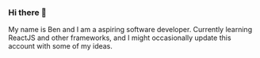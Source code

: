 ### Hi there 👋
My name is Ben and I am a aspiring software developer. Currently learning ReactJS and other frameworks, and I might occasionally update this account with some of my ideas.
